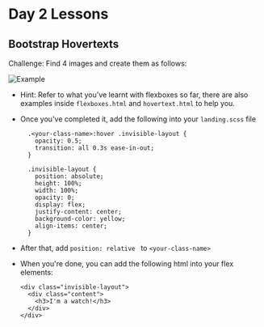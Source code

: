 # Day 2 Lessons

## Bootstrap Hovertexts

Challenge: Find 4 images and create them as follows:

  ![Example](images/4images.png)

- Hint: Refer to what you've learnt with flexboxes so far, there are also examples inside `flexboxes.html`
and `hovertext.html` to help you.

- Once you've completed it, add the following into your `landing.scss` file

  ```
    .<your-class-name>:hover .invisible-layout {
      opacity: 0.5;
      transition: all 0.3s ease-in-out;
    }

    .invisible-layout {
      position: absolute;
      height: 100%;
      width: 100%;
      opacity: 0;
      display: flex;
      justify-content: center;
      background-color: yellow;
      align-items: center;
    }

  ```

- After that, add `position: relative ` to `<your-class-name>`

- When you're done, you can add the following html into your flex elements:

  ```
  <div class="invisible-layout">
    <div class="content">
      <h3>I'm a watch!</h3>
    </div>
  </div>
  ```

